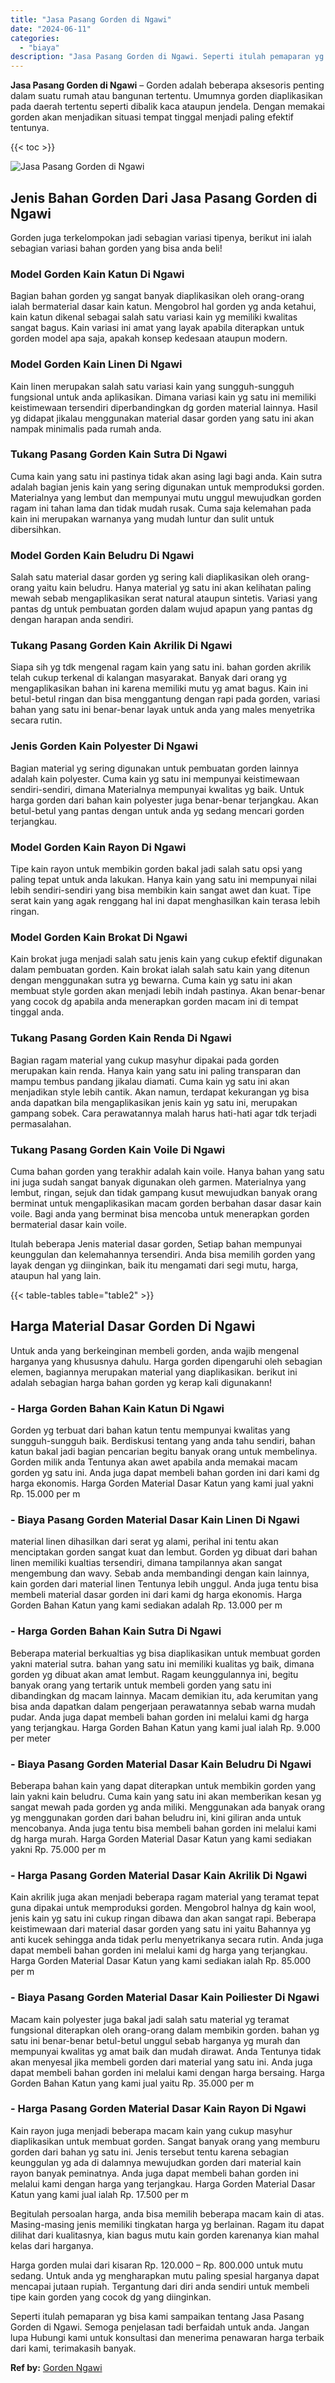 ```yaml
---
title: "Jasa Pasang Gorden di Ngawi"
date: "2024-06-11"
categories: 
  - "biaya"
description: "Jasa Pasang Gorden di Ngawi. Seperti itulah pemaparan yg bisa kami sampaikan tentang Jasa Pasang Gorden di Ngawi. Semoga penjelasan tadi berfaidah untuk anda..."
---
```


**Jasa Pasang Gorden di Ngawi** – Gorden adalah beberapa aksesoris penting dalam suatu rumah atau bangunan tertentu. Umumnya gorden diaplikasikan pada daerah tertentu seperti dibalik kaca ataupun jendela. Dengan memakai gorden akan menjadikan situasi tempat tinggal menjadi paling efektif tentunya.

{{< toc >}}

![Jasa Pasang Gorden di Ngawi](/images/pasang-gorden-murah16.png)

## Jenis Bahan Gorden Dari Jasa Pasang Gorden di Ngawi

Gorden juga terkelompokan jadi sebagian variasi tipenya, berikut ini ialah sebagian variasi bahan gorden yang bisa anda beli!

### Model Gorden Kain Katun Di Ngawi

Bagian bahan gorden yg sangat banyak diaplikasikan oleh orang-orang ialah bermaterial dasar kain katun. Mengobrol hal gorden yg anda ketahui, kain katun dikenal sebagai salah satu variasi kain yg memiliki kwalitas sangat bagus. Kain variasi ini amat yang layak apabila diterapkan untuk gorden model apa saja, apakah konsep kedesaan ataupun modern.

### Model Gorden Kain Linen Di Ngawi

Kain linen merupakan salah satu variasi kain yang sungguh-sungguh fungsional untuk anda aplikasikan. Dimana variasi kain yg satu ini memiliki keistimewaan tersendiri diperbandingkan dg gorden material lainnya. Hasil yg didapat jikalau menggunakan material dasar gorden yang satu ini akan nampak minimalis pada rumah anda.

### Tukang Pasang Gorden Kain Sutra Di Ngawi

Cuma kain yang satu ini pastinya tidak akan asing lagi bagi anda. Kain sutra adalah bagian jenis kain yang sering digunakan untuk memproduksi gorden. Materialnya yang lembut dan mempunyai mutu unggul mewujudkan gorden ragam ini tahan lama dan tidak mudah rusak. Cuma saja kelemahan pada kain ini merupakan warnanya yang mudah luntur dan sulit untuk dibersihkan.

### Model Gorden Kain Beludru Di Ngawi

Salah satu material dasar gorden yg sering kali diaplikasikan oleh orang-orang yaitu kain beludru. Hanya material yg satu ini akan kelihatan paling mewah sebab mengaplikasikan serat natural ataupun sintetis. Variasi yang pantas dg untuk pembuatan gorden dalam wujud apapun yang pantas dg dengan harapan anda sendiri.

### Tukang Pasang Gorden Kain Akrilik Di Ngawi

Siapa sih yg tdk mengenal ragam kain yang satu ini. bahan gorden akrilik telah cukup terkenal di kalangan masyarakat. Banyak dari orang yg mengaplikasikan bahan ini karena memiliki mutu yg amat bagus. Kain ini betul-betul ringan dan bisa menggantung dengan rapi pada gorden, variasi bahan yang satu ini benar-benar layak untuk anda yang males menyetrika secara rutin.

### Jenis Gorden Kain Polyester Di Ngawi

Bagian material yg sering digunakan untuk pembuatan gorden lainnya adalah kain polyester. Cuma kain yg satu ini mempunyai keistimewaan sendiri-sendiri, dimana Materialnya mempunyai kwalitas yg baik. Untuk harga gorden dari bahan kain polyester juga benar-benar terjangkau. Akan betul-betul yang pantas dengan untuk anda yg sedang mencari gorden terjangkau.

### Model Gorden Kain Rayon Di Ngawi

Tipe kain rayon untuk membikin gorden bakal jadi salah satu opsi yang paling tepat untuk anda lakukan. Hanya kain yang satu ini mempunyai nilai lebih sendiri-sendiri yang bisa membikin kain sangat awet dan kuat. Tipe serat kain yang agak renggang hal ini dapat menghasilkan kain terasa lebih ringan.

### Model Gorden Kain Brokat Di Ngawi

Kain brokat juga menjadi salah satu jenis kain yang cukup efektif digunakan dalam pembuatan gorden. Kain brokat ialah salah satu kain yang ditenun dengan menggunakan sutra yg bewarna. Cuma kain yg satu ini akan membuat style gorden akan menjadi lebih indah pastinya. Akan benar-benar yang cocok dg apabila anda menerapkan gorden macam ini di tempat tinggal anda.

### Tukang Pasang Gorden Kain Renda Di Ngawi

Bagian ragam material yang cukup masyhur dipakai pada gorden merupakan kain renda. Hanya kain yang satu ini paling transparan dan mampu tembus pandang jikalau diamati. Cuma kain yg satu ini akan menjadikan style lebih cantik. Akan namun, terdapat kekurangan yg bisa anda dapatkan bila mengaplikasikan jenis kain yg satu ini, merupakan gampang sobek. Cara perawatannya malah harus hati-hati agar tdk terjadi permasalahan.

### Tukang Pasang Gorden Kain Voile Di Ngawi

Cuma bahan gorden yang terakhir adalah kain voile. Hanya bahan yang satu ini juga sudah sangat banyak digunakan oleh garmen. Materialnya yang lembut, ringan, sejuk dan tidak gampang kusut mewujudkan banyak orang berminat untuk mengaplikasikan macam gorden berbahan dasar dasar kain voile. Bagi anda yang berminat bisa mencoba untuk menerapkan gorden bermaterial dasar kain voile.

Itulah beberapa Jenis material dasar gorden, Setiap bahan mempunyai keunggulan dan kelemahannya tersendiri. Anda bisa memilih gorden yang layak dengan yg diinginkan, baik itu mengamati dari segi mutu, harga, ataupun hal yang lain.

{{< table-tables table="table2" >}}

## Harga Material Dasar Gorden Di Ngawi

Untuk anda yang berkeinginan membeli gorden, anda wajib mengenal harganya yang khususnya dahulu. Harga gorden dipengaruhi oleh sebagian elemen, bagiannya merupakan material yang diaplikasikan. berikut ini adalah sebagian harga bahan gorden yg kerap kali digunakann!

### \- Harga Gorden Bahan Kain Katun Di Ngawi

Gorden yg terbuat dari bahan katun tentu mempunyai kwalitas yang sungguh-sungguh baik. Berdiskusi tentang yang anda tahu sendiri, bahan katun bakal jadi bagian pencarian begitu banyak orang untuk membelinya. Gorden milik anda Tentunya akan awet apabila anda memakai macam gorden yg satu ini. Anda juga dapat membeli bahan gorden ini dari kami dg harga ekonomis. Harga Gorden Material Dasar Katun yang kami jual yakni Rp. 15.000 per m

### \- Biaya Pasang Gorden Material Dasar Kain Linen Di Ngawi

material linen dihasilkan dari serat yg alami, perihal ini tentu akan menciptakan gorden sangat kuat dan lembut. Gorden yg dibuat dari bahan linen memiliki kualtias tersendiri, dimana tampilannya akan sangat mengembung dan wavy. Sebab anda membandingi dengan kain lainnya, kain gorden dari material linen Tentunya lebih unggul. Anda juga tentu bisa membeli material dasar gorden ini dari kami dg harga ekonomis. Harga Gorden Bahan Katun yang kami sediakan adalah Rp. 13.000 per m

### \- Harga Gorden Bahan Kain Sutra Di Ngawi

Beberapa material berkualtias yg bisa diaplikasikan untuk membuat gorden yakni material sutra. bahan yang satu ini memiliki kualitas yg baik, dimana gorden yg dibuat akan amat lembut. Ragam keunggulannya ini, begitu banyak orang yang tertarik untuk membeli gorden yang satu ini dibandingkan dg macam lainnya. Macam demikian itu, ada kerumitan yang bisa anda dapatkan dalam pengerjaan perawatannya sebab warna mudah pudar. Anda juga dapat membeli bahan gorden ini melalui kami dg harga yang terjangkau. Harga Gorden Bahan Katun yang kami jual ialah Rp. 9.000 per meter

### \- Biaya Pasang Gorden Material Dasar Kain Beludru Di Ngawi

Beberapa bahan kain yang dapat diterapkan untuk membikin gorden yang lain yakni kain beludru. Cuma kain yang satu ini akan memberikan kesan yg sangat mewah pada gorden yg anda miliki. Menggunakan ada banyak orang yg menggunakan gorden dari bahan beludru ini, kini giliran anda untuk mencobanya. Anda juga tentu bisa membeli bahan gorden ini melalui kami dg harga murah. Harga Gorden Material Dasar Katun yang kami sediakan yakni Rp. 75.000 per m

### \- Harga Pasang Gorden Material Dasar Kain Akrilik Di Ngawi

Kain akrilik juga akan menjadi beberapa ragam material yang teramat tepat guna dipakai untuk memproduksi gorden. Mengobrol halnya dg kain wool, jenis kain yg satu ini cukup ringan dibawa dan akan sangat rapi. Beberapa keistimewaan dari material dasar gorden yang satu ini yaitu Bahannya yg anti kucek sehingga anda tidak perlu menyetrikanya secara rutin. Anda juga dapat membeli bahan gorden ini melalui kami dg harga yang terjangkau. Harga Gorden Material Dasar Katun yang kami sediakan ialah Rp. 85.000 per m

### \- Biaya Pasang Gorden Material Dasar Kain Poiliester Di Ngawi

Macam kain polyester juga bakal jadi salah satu material yg teramat fungsional diterapkan oleh orang-orang dalam membikin gorden. bahan yg satu ini benar-benar betul-betul unggul sebab harganya yg murah dan mempunyai kwalitas yg amat baik dan mudah dirawat. Anda Tentunya tidak akan menyesal jika membeli gorden dari material yang satu ini. Anda juga dapat membeli bahan gorden ini melalui kami dengan harga bersaing. Harga Gorden Bahan Katun yang kami jual yaitu Rp. 35.000 per m

### \- Harga Pasang Gorden Material Dasar Kain Rayon Di Ngawi

Kain rayon juga menjadi beberapa macam kain yang cukup masyhur diaplikasikan untuk membuat gorden. Sangat banyak orang yang memburu gorden dari bahan yg satu ini. Jenis tersebut tentu karena sebagian keunggulan yg ada di dalamnya mewujudkan gorden dari material kain rayon banyak peminatnya. Anda juga dapat membeli bahan gorden ini melalui kami dengan harga yang terjangkau. Harga Gorden Material Dasar Katun yang kami jual ialah Rp. 17.500 per m

Begitulah persoalan harga, anda bisa memilih beberapa macam kain di atas. Masing-masing jenis memiliki tingkatan harga yg berlainan. Ragam itu dapat dilihat dari kualitasnya, kian bagus mutu kain gorden karenanya kian mahal kelas dari harganya.

Harga gorden mulai dari kisaran Rp. 120.000 – Rp. 800.000 untuk mutu sedang. Untuk anda yg mengharapkan mutu paling spesial harganya dapat mencapai jutaan rupiah. Tergantung dari diri anda sendiri untuk membeli tipe kain gorden yang cocok dg yang diinginkan.

Seperti itulah pemaparan yg bisa kami sampaikan tentang Jasa Pasang Gorden di Ngawi. Semoga penjelasan tadi berfaidah untuk anda. Jangan lupa Hubungi kami untuk konsultasi dan menerima penawaran harga terbaik dari kami, terimakasih banyak.

**Ref by:**  [Gorden  Ngawi](https://id.wikipedia.org/wiki/Gorden)
